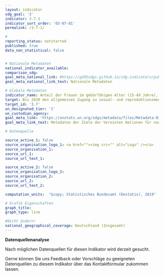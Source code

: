 ```yaml
---
layout: indicator
sdg_goal: '3'
indicator: 3.7.1
indicator_sort_order: '03-07-01'
permalink: /3-7-1/

#
reporting_status: notstarted
published: true
data_non_statistical: false


# Nationale Metadaten
national_indicator_available:
comparison_sdg:
goal_meta_national_link: #https://g205sdgs.github.io/sdg-indicators/public/MetaDe/3.7.1.pdf
goal_meta_national_link_text: Nationale Metadaten

# Globale Metadaten
indicator_name: Anteil der Frauen im gebärfähigen Alter (15-49 Jahre), die ihren Anspruch auf Familienplanung durch moderne Methoden umsetzen können
target: Bis 2030 den allgemeinen Zugang zu sexual- und reproduktionsmedizinischer Versorgung, einschließlich Familienplanung, Information und Aufklärung, und die Einbeziehung der reproduktiven Gesundheit in nationale Strategien und Programme gewährleisten
target_id: '3.7'
un_designated_tier: '1'
un_custodian_agency:
goal_meta_link: 'https://unstats.un.org/sdgs/metadata/files/Metadata-03-07-01.pdf'
goal_meta_link_text: Metadaten der Ziele der Vereinten Nationen für nachhaltige Entwicklung

# Datenquelle

source_active_1: false
source_organisation_logo_1: <a href=""><img src="" alt="Logo" /></a>
source_organisation_1:
source_url_1:
source_url_text_1:

source_active_2: false
source_organisation_logo_2:
source_organisation_2:
source_url_2:
source_url_text_2:

computation_units:  "&copy; Statistisches Bundesamt (Destatis), 2019"

# Grafik Eigenschaften
graph_title:
graph_type: line

#Nicht ändern!
national_geographical_coverage: Deutschland (Insgesamt)
---
```

**Datenquellenanalyse**

Nach möglichen Datenquellen für diesen Indikator wird derzeit gesucht.

Gerne können Sie uns Feedback oder Vorschläge zu geeigneten Datenquellen zu diesem Indikator über das Kontaktformular zukommen lassen.
